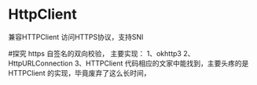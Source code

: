 # HttpClient
兼容HTTPClient  访问HTTPS协议，支持SNI

#探究 https 自签名的双向校验，
主要实现：
1、okhttp3 
2、HttpURLConnection
3、HTTPClient
 代码相应的文家中能找到，主要头疼的是HTTPClient 的实现，毕竟废弃了这么长时间，

